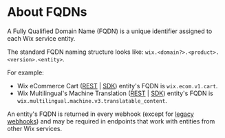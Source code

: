 # About FQDNs

A Fully Qualified Domain Name (FQDN) is a unique identifier assigned to each Wix service entity.

The standard FQDN naming structure looks like: `wix.<domain?>.<product>.<version>.<entity>`.

For example:
- Wix eCommerce Cart ([REST](https://dev.wix.com/docs/rest/business-solutions/e-commerce/cart/introduction) | [SDK](https://dev.wix.com/docs/sdk/backend-modules/ecom/cart/introduction)) entity's FQDN is `wix.ecom.v1.cart`.
- Wix Multilingual's Machine Translation ([REST](https://dev.wix.com/docs/rest/business-management/multilingual/machine-translation/introduction) | [SDK](https://dev.wix.com/docs/sdk/backend-modules/multilingual/machine-translation/machine-translation/introduction)) entity's FQDN is `wix.multilingual.machine.v3.translatable_content`.

An entity's FQDN is returned in every webhook (except for [legacy webhooks](https://dev.wix.com/docs/rest/articles/getting-started/webhook-structure)) and may be required in endpoints that work with entities from other Wix services.
